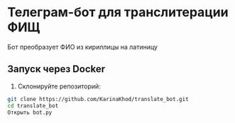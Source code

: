 # Телеграм-бот для транслитерации ФИЩ

Бот преобразует ФИО из кириллицы на латиницу

## Запуск через Docker

1. Склонируйте репозиторий:
```bash
git clone https://github.com/KarinaKhod/translate_bot.git
cd translate_bot
Открыть bot.py

